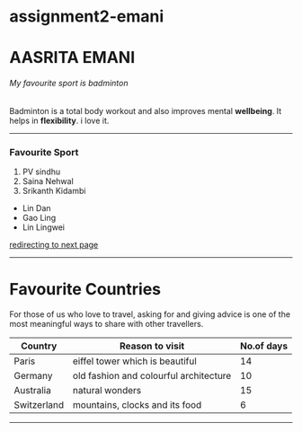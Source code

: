 # assignment2-emani
# AASRITA EMANI
###### My favourite sport is badminton
Badminton is a total body workout and also improves mental **wellbeing**. It helps in **flexibility**. i love it.

-----

### Favourite Sport
1. PV sindhu
2. Saina Nehwal
3. Srikanth Kidambi

* Lin Dan 
* Gao Ling
* Lin Lingwei<br>

[redirecting to next page](AboutMe.md)

---

# Favourite Countries
For those of us who love to travel, asking for and giving advice is one of the most meaningful ways to share with other travellers.

| **Country** | **Reason to visit**      | **No.of days** |
|-------------|--------------------------|----------------|
| Paris       | eiffel tower which is beautiful| 14 |
| Germany     | old fashion and colourful architecture| 10 |
| Australia   | natural wonders| 15 |
| Switzerland | mountains, clocks and its food | 6 |

---